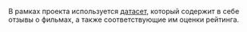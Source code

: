 В рамках проекта используется [датасет](https://ai.stanford.edu/~amaas/data/sentiment/), который содержит в себе отзывы о фильмах, а также соответствующие им оценки рейтинга.
